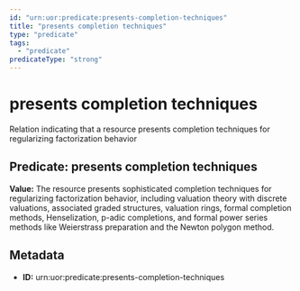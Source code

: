 ```yaml
---
id: "urn:uor:predicate:presents-completion-techniques"
title: "presents completion techniques"
type: "predicate"
tags:
  - "predicate"
predicateType: "strong"
---
```


# presents completion techniques

Relation indicating that a resource presents completion techniques for regularizing factorization behavior

## Predicate: presents completion techniques

**Value:** The resource presents sophisticated completion techniques for regularizing factorization behavior, including valuation theory with discrete valuations, associated graded structures, valuation rings, formal completion methods, Henselization, p-adic completions, and formal power series methods like Weierstrass preparation and the Newton polygon method.

## Metadata

- **ID:** urn:uor:predicate:presents-completion-techniques
